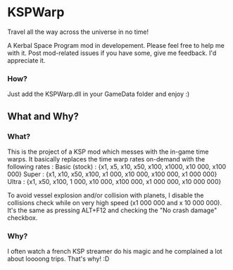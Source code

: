 # KSPWarp
Travel all the way across the universe in no time!

A Kerbal Space Program mod in developement.
Please feel free to help me with it. Post mod-related issues if you have some, give me feedback. I'd appreciate it.

### How?
Just add the KSPWarp.dll in your GameData folder and enjoy :)

## What and Why?
### What?
This is the project of a KSP mod which messes with the in-game time warps.
It basically replaces the time warp rates on-demand with the following rates :
Basic (stock) : {x1, x5,  x10,  x50,   x100,    x1000,    x10 000,    x100 000}
Super :         {x1, x10, x50,  x100,  x1 000,  x10 000,  x100 000,   x1 000 000}
Ultra :         {x1, x50, x100, 1 000, x10 000, x100 000, x1 000 000, x10 000 000}

To avoid vessel explosion and/or collision with planets, I disable the collisions check while on very high speed (x1 000 000 and x 10 000 000).
It's the same as pressing ALT+F12 and checking the "No crash damage" checkbox.

### Why?
I often watch a french KSP streamer do his magic and he complained a lot about loooong trips. That's why! :D
